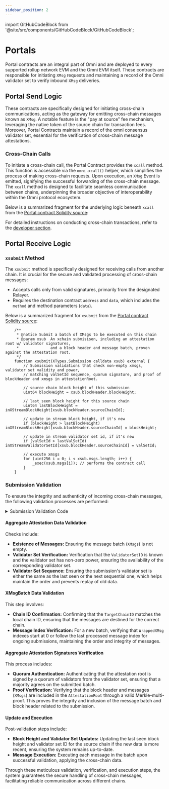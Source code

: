 ```yaml
---
sidebar_position: 2
---
```


import GitHubCodeBlock from '@site/src/components/GitHubCodeBlock/GitHubCodeBlock';

# Portals

Portal contracts are an integral part of Omni and are deployed to every supported rollup network EVM and the Omni EVM itself. These contracts are responsible for initiating `XMsg` requests and maintaining a record of the Omni validator set to verify inbound `XMsg` deliveries.

## Portal Send Logic

 These contracts are specifically designed for initiating cross-chain communications, acting as the gateway for emitting cross-chain messages known as `XMsg`. A notable feature is the "pay at source" fee mechanism, leveraging the native token of the source chain for transaction fees. Moreover, Portal Contracts maintain a record of the omni consensus validator set, essential for the verification of cross-chain message attestations.

### Cross-Chain Calls

To initiate a cross-chain call, the Portal Contract provides the `xcall` method. This function is accessible via the `omni.xcall()` helper, which simplifies the process of making cross-chain requests. Upon execution, an `XMsg` Event is emitted, signifying the successful forwarding of the cross-chain message. The `xcall` method is designed to facilitate seamless communication between chains, underpinning the broader objective of interoperability within the Omni protocol ecosystem.

Below is a summarized fragment for the underlying logic beneath `xcall` from the [Portal contract Solidity source](https://github.com/omni-network/omni/blob/1439d8a99f66a3bb3b7d113c63f8f073512c5377/contracts/src/protocol/OmniPortal.sol):

<GitHubCodeBlock url="https://github.com/omni-network/omni/blob/059303647e07fc3481e379b710922e2b84b1827f/contracts/src/protocol/OmniPortal.sol#L135-L151" />

For detailed instructions on conducting cross-chain transactions, refer to the [developer section](../../../develop/introduction.md).

## Portal Receive Logic

### `xsubmit` Method

The `xsubmit` method is specifically designed for receiving calls from another chain. It is crucial for the secure and validated processing of cross-chain messages:

- Accepts calls only from valid signatures, primarily from the designated Relayer.
- Requires the destination contract `address` and `data`, which includes the `method` and method parameters (`data`).

Below is a summarized fragment for `xsubmit` from the [Portal contract Solidity source](https://github.com/omni-network/omni/blob/1439d8a99f66a3bb3b7d113c63f8f073512c5377/contracts/src/protocol/OmniPortal.sol):

```solidity
    /**
     * @notice Submit a batch of XMsgs to be executed on this chain
     * @param xsub  An xchain submisison, including an attestation root w/ validator signatures,
     *              and a block header and message batch, proven against the attestation root.
     */
    function xsubmit(XTypes.Submission calldata xsub) external {
        // Submission validations that check non-empty xmsgs, validator set validity and power,
        // matching valSetId sequence, quorum signature, and proof of blockHeader and xmsgs in attestationRoot.

        // source chain block height of this submission
        uint64 blockHeight = xsub.blockHeader.blockHeight;

        // last seen block height for this source chain
        uint64 lastBlockHeight = inXStreamBlockHeight[xsub.blockHeader.sourceChainId];

        // update in stream block height, if it's new
        if (blockHeight > lastBlockHeight) inXStreamBlockHeight[xsub.blockHeader.sourceChainId] = blockHeight;

        // update in stream validator set id, if it's new
        if (valSetId > lastValSetId) inXStreamValidatorSetId[xsub.blockHeader.sourceChainId] = valSetId;

        // execute xmsgs
        for (uint256 i = 0; i < xsub.msgs.length; i++) {
            _exec(xsub.msgs[i]); // performs the contract call
        }
    }
```

### Submission Validation

To ensure the integrity and authenticity of incoming cross-chain messages, the following validation processes are performed:

<details>
<summary>Submission Validation Code</summary>

Below is a summarized fragment for the validations in `xsubmit` from the [Portal contract Solidity source](https://github.com/omni-network/omni/blob/main/contracts/src/protocol/OmniPortal.sol):

<GitHubCodeBlock url="https://github.com/omni-network/omni/blob/059303647e07fc3481e379b710922e2b84b1827f/contracts/src/protocol/OmniPortal.sol#L165-L220" />

</details>

#### Aggregate Attestation Data Validation

Checks include:

- **Existence of Messages:** Ensuring the message batch (`XMsgs`) is not empty.
- **Validator Set Verification:** Verification that the `ValidatorSetID` is known and the validator set has non-zero power, ensuring the availability of the corresponding validator set.
- **Validator Set Sequence:** Ensuring the submission's validator set is either the same as the last seen or the next sequential one, which helps maintain the order and prevents replay of old data.

#### XMsgBatch Data Validation

This step involves:

- **Chain ID Confirmation:** Confirming that the `TargetChainID` matches the local chain ID, ensuring that the messages are destined for the correct chain.
- **Message Index Verification:** For a new batch, verifying that `WrappedXMsg` indexes start at 0 or follow the last processed message index for ongoing submissions, maintaining the order and integrity of messages.

#### Aggregate Attestation Signatures Verification

This process includes:

- **Quorum Authentication:** Authenticating that the attestation root is signed by a quorum of validators from the validator set, ensuring that a majority agrees on the submitted batch.
- **Proof Verification:** Verifying that the block header and messages (`XMsgs`) are included in the `AttestationRoot` through a valid Merkle-multi-proof. This proves the integrity and inclusion of the message batch and block header related to the submission.

#### Update and Execution

Post-validation steps include:

- **Block Height and Validator Set Updates:** Updating the last seen block height and validator set ID for the source chain if the new data is more recent, ensuring the system remains up-to-date.
- **Message Execution:** Executing each message in the batch upon successful validation, applying the cross-chain data.

Through these meticulous validation, verification, and execution steps, the system guarantees the secure handling of cross-chain messages, facilitating reliable communication across different chains.
